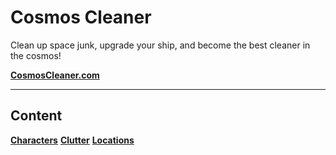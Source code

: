 # Cosmos Cleaner 
Clean up space junk, upgrade your ship, and become the best cleaner in the cosmos!

**[CosmosCleaner.com](https://CosmosCleaner.com "CosmosCleaner.com")**

------

## Content
<div class="buttons">
<a class="button" href="/characters" title="Characters"><strong>Characters</strong></a>
<a class="button" href="/clutter" title="Clutter Types"><strong>Clutter</strong></a>
<a class="button" href="/locations" title="Locations"><strong>Locations</strong></a>
</div>